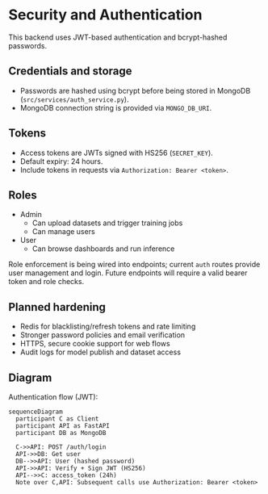 # Security and Authentication

This backend uses JWT-based authentication and bcrypt-hashed passwords.

## Credentials and storage
- Passwords are hashed using bcrypt before being stored in MongoDB (`src/services/auth_service.py`).
- MongoDB connection string is provided via `MONGO_DB_URI`.

## Tokens
- Access tokens are JWTs signed with HS256 (`SECRET_KEY`).
- Default expiry: 24 hours.
- Include tokens in requests via `Authorization: Bearer <token>`.

## Roles
- Admin
  - Can upload datasets and trigger training jobs
  - Can manage users
- User
  - Can browse dashboards and run inference

Role enforcement is being wired into endpoints; current `auth` routes provide user management and login. Future endpoints will require a valid bearer token and role checks.

## Planned hardening
- Redis for blacklisting/refresh tokens and rate limiting
- Stronger password policies and email verification
- HTTPS, secure cookie support for web flows
- Audit logs for model publish and dataset access

## Diagram

Authentication flow (JWT):

```mermaid
sequenceDiagram
  participant C as Client
  participant API as FastAPI
  participant DB as MongoDB

  C->>API: POST /auth/login
  API->>DB: Get user
  DB-->>API: User (hashed password)
  API->>API: Verify + Sign JWT (HS256)
  API-->>C: access_token (24h)
  Note over C,API: Subsequent calls use Authorization: Bearer <token>
```